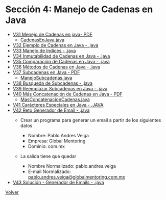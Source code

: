 # Sección 4: Manejo de Cadenas en Java

* [V31 Menejo de Cadenas en java- PDF](V31_Manejo_de_Cadenas_en_Java/Docs/03-01-00-ManejoCadenas-UJ.pdf)
    * [CadenasEnJava.java](V31_Manejo_de_Cadenas_en_Java/src/CadenasEnJava.java)
* [V32 Ejemplo de Cadenas en Java - .java](V32_Ejemplo_de_Cadenas_en_Java/src/Cadenas.java)
* [V33 Manejo de Indices - .java](V33_Manejo_de_Indices_de_Cadenas/src/IndicesCadena.java)
* [V34 Inmutabilidad de Cadenas en Java - .java](V34_Inmutabilidad_de_Cadenas_en_Java/src/InmutabilidadDeCadenas.java)
* [V35 Comparación de Cadenas en Java - .java](V35_Comparacion_de_Cadenas_en_Java/src/ComparacionCadenas.java)
* [V36 Métodos de Cadenas en Java - .java](V36_Metodos_de_Cadenas_en_Java/src/MetodosCadena.java)
* [V37 Subcadenas en Java - PDF](V37_Subcadenas_en_Java/Docs/03-07-00-Subcadenas-UJ.pdf)
    * [ManejoSubcadenas.java](V37_Subcadenas_en_Java/src/ManejoSubcadenas.java)
* [V38 Busqueda de Subcadenas - .java](V38_Busqueda_de_Subcadenas/src/BusquedaDeSubcadenas.java)
* [V39 Reemplazar Subcadenas en Java - .java](V39_Reemplazar_Subcadenas_en_Java/src/ReemplazarSubcadenas.java)
* [V40 Más Concatenación de Cadenas en Java - PDF](V40_Mas_Concatenacion_de_Cadenas_en_Java/Docs/03-10-00-MasConcatenacionCadenas-UJ.pdf)
    * [MasConcatenacionCadenas.java](V40_Mas_Concatenacion_de_Cadenas_en_Java/src/MasConcatenacionCadenas.java)
* [V41 Carácteres Especiales en Java - .JAVA](V41_Caracteres_Especiales_en_Java/src/CaracteresEspeciales.java)
* [V42 Reto Generador de Email - .java](V42_Reto_Generador_de_Emails/src/GeneradorEmail.java)
    - Crear un programa para generar un email a partir de los siguientes datos
        * Nombre: Pablo Andres Veiga
        * Empresa: Global Mentoring
        * Dominio: com.mx

    - La salida tiene que quedar
        * Nombre Normalizado: pablo.andres.veiga
        * E-mail Normalizado: pablo.andres.veiga@globalmentoring.com.mx
 * [V43 Solución - Generador de Emails - .java](V43_Solucion_Generador_de_Emails/src/GeneradroEmails.java)

[Volver](../)